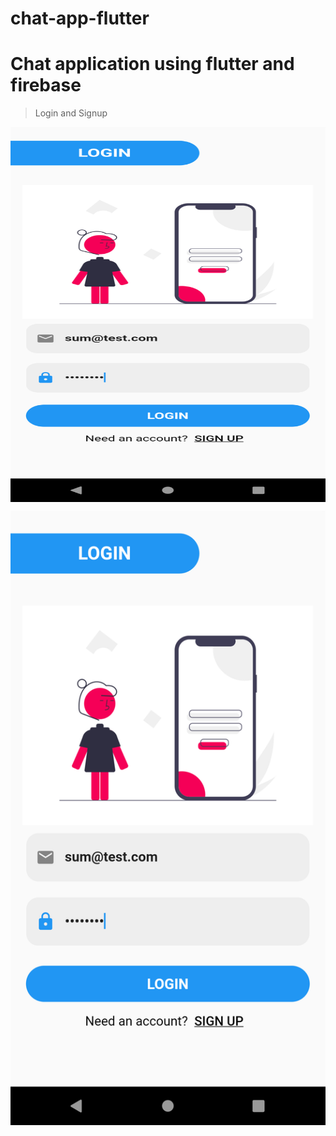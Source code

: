 # chat-app-flutter
# Chat application using flutter and firebase

>Login and Signup

<p align="center">
<img align="center" height="600px" width="550px" src="https://github.com/SumanthGaneshan/chat-app-flutter/blob/main/screenshots/Screenshot_1667566616.png">
</p>

<p align="center">
<img align="center" src="https://github.com/SumanthGaneshan/chat-app-flutter/blob/main/screenshots/Screenshot_1667566616.png">
</p>
